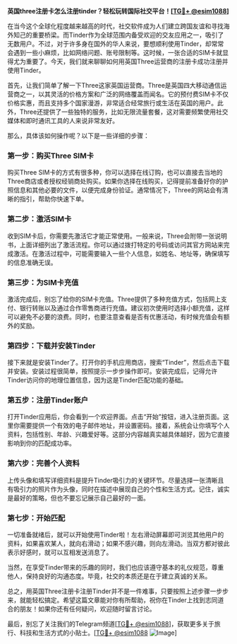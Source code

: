 **英国three注册卡怎么注册tinder？轻松玩转国际社交平台！[[TG💪+ @esim1088](https://t.me/s/esim1088)]**

在当今这个全球化程度越来越高的时代，社交软件成为人们建立跨国友谊和寻找海外知己的重要桥梁。而Tinder作为全球范围内备受欢迎的交友应用之一，吸引了无数用户。不过，对于许多身在国外的华人来说，要想顺利使用Tinder，却常常会遇到一些小麻烦，比如网络问题、账号限制等。这时候，一张合适的SIM卡就显得尤为重要了。今天，我们就来聊聊如何用英国Three运营商的注册卡成功注册并使用Tinder。

首先，让我们简单了解一下Three这家英国运营商。Three是英国四大移动通信运营商之一，以其灵活的价格方案和广泛的网络覆盖而闻名。它的预付费SIM卡不仅价格实惠，而且支持多个国家漫游，非常适合经常旅行或生活在英国的用户。此外，Three还提供了一些独特的服务，比如无限流量套餐，这对需要频繁使用社交媒体和即时通讯工具的人来说非常友好。

那么，具体该如何操作呢？以下是一些详细的步骤：

### 第一步：购买Three SIM卡

购买Three SIM卡的方式有很多种，你可以选择在线订购，也可以直接去当地的Three商店或者授权经销商处购买。如果你选择在线购买，记得提前准备好你的护照信息和其他必要的文件，以便完成身份验证。通常情况下，Three的网站会有清晰的指引，帮助你快速下单。

### 第二步：激活SIM卡

收到SIM卡后，你需要先激活它才能正常使用。一般来说，Three会附带一张说明书，上面详细列出了激活流程。你可以通过拨打特定的号码或访问其官方网站来完成激活。在激活过程中，可能需要输入一些个人信息，如姓名、地址等，确保填写的信息准确无误。

### 第三步：为SIM卡充值

激活完成后，别忘了给你的SIM卡充值。Three提供了多种充值方式，包括网上支付、银行转账以及通过合作零售商进行充值。建议初次使用时选择小额充值，这样可以避免不必要的浪费。同时，也要注意查看是否有优惠活动，有时候充值会有额外的奖励。

### 第四步：下载并安装Tinder

接下来就是安装Tinder了。打开你的手机应用商店，搜索“Tinder”，然后点击下载并安装。安装过程很简单，按照提示一步步操作即可。安装完成后，记得允许Tinder访问你的地理位置信息，因为这是Tinder匹配功能的基础。

### 第五步：注册Tinder账户

打开Tinder应用后，你会看到一个欢迎界面。点击“开始”按钮，进入注册页面。这里你需要提供一个有效的电子邮件地址，并设置密码。接着，系统会让你填写个人资料，包括性别、年龄、兴趣爱好等。这部分内容越真实越具体越好，因为它直接影响到你的匹配成功率。

### 第六步：完善个人资料

上传头像和填写详细资料是提升Tinder吸引力的关键环节。尽量选择一张清晰且有吸引力的照片作为头像，同时在描述中展现自己的个性和生活方式。记住，诚实是最好的策略，但也不要忘记展示自己最好的一面。

### 第七步：开始匹配

一切准备就绪后，就可以开始使用Tinder啦！左右滑动屏幕即可浏览其他用户的资料，如果喜欢某人，就向右滑动；如果不感兴趣，则向左滑动。当双方都对彼此表示好感时，就可以互相发送消息了。

当然，在享受Tinder带来的乐趣的同时，我们也应该遵守基本的礼仪规范，尊重他人，保持良好的沟通态度。毕竟，社交的本质还是在于建立真诚的关系。

总之，用英国Three注册卡注册Tinder并不是一件难事，只要按照上述步骤一步步来，就能轻松搞定。希望这篇文章能对你有所帮助，祝你在Tinder上找到志同道合的朋友！如果你还有任何疑问，欢迎随时留言讨论。

最后，别忘了关注我们的Telegram频道[[TG💪+ @esim1088](https://t.me/s/esim1088)]，获取更多关于旅行、科技和生活方式的小贴士。[[TG💪+ @esim1088](https://t.me/s/esim1088) ![Image](https://i.postimg.cc/4NQfJmqS/Snipaste-2025-05-13-00-14-12.png)]